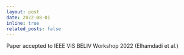 ```yaml
---
layout: post
date: 2022-08-01
inline: true
related_posts: false
---
```


Paper accepted to IEEE VIS BELIV Workshop 2022 (Elhamdadi et al.)
